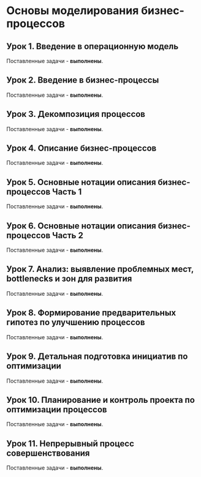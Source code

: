 # Основы моделирования бизнес-процессов

## Урок 1. Введение в операционную модель

Поставленные задачи - **выполнены**.

## Урок 2. Введение в бизнес-процессы

Поставленные задачи - **выполнены**.

## Урок 3. Декомпозиция процессов

Поставленные задачи - **выполнены**.

## Урок 4. Описание бизнес-процессов

Поставленные задачи - **выполнены**.

## Урок 5. Основные нотации описания бизнес-процессов Часть 1

Поставленные задачи - **выполнены**.

## Урок 6. Основные нотации описания бизнес-процессов Часть 2

Поставленные задачи - **выполнены**.

## Урок 7. Анализ: выявление проблемных мест, bottlenecks и зон для развития

Поставленные задачи - **выполнены**.

## Урок 8. Формирование предварительных гипотез по улучшению процессов

Поставленные задачи - **выполнены**.

## Урок 9. Детальная подготовка инициатив по оптимизации

Поставленные задачи - **выполнены**.

## Урок 10. Планирование и контроль проекта по оптимизации процессов

Поставленные задачи - **выполнены**.

## Урок 11. Непрерывный процесс совершенствования

Поставленные задачи - **выполнены**.
